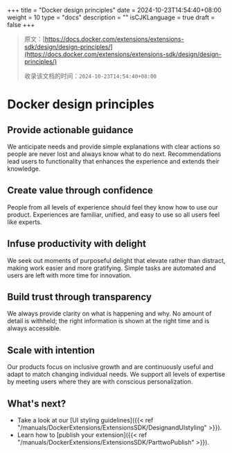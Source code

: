 +++
title = "Docker design principles"
date = 2024-10-23T14:54:40+08:00
weight = 10
type = "docs"
description = ""
isCJKLanguage = true
draft = false
+++

> 原文：[https://docs.docker.com/extensions/extensions-sdk/design/design-principles/](https://docs.docker.com/extensions/extensions-sdk/design/design-principles/)
>
> 收录该文档的时间：`2024-10-23T14:54:40+08:00`

# Docker design principles

## Provide actionable guidance

We anticipate needs and provide simple explanations with clear actions so people are never lost and always know what to do next. Recommendations lead users to functionality that enhances the experience and extends their knowledge.

## Create value through confidence

People from all levels of experience should feel they know how to use our product. Experiences are familiar, unified, and easy to use so all users feel like experts.

## Infuse productivity with delight

We seek out moments of purposeful delight that elevate rather than distract, making work easier and more gratifying. Simple tasks are automated and users are left with more time for innovation.

## Build trust through transparency

We always provide clarity on what is happening and why. No amount of detail is withheld; the right information is shown at the right time and is always accessible.

## Scale with intention

Our products focus on inclusive growth and are continuously useful and adapt to match changing individual needs. We support all levels of expertise by meeting users where they are with conscious personalization.

## What's next?

- Take a look at our [UI styling guidelines]({{< ref "/manuals/DockerExtensions/ExtensionsSDK/DesignandUIstyling" >}}).
- Learn how to [publish your extension]({{< ref "/manuals/DockerExtensions/ExtensionsSDK/ParttwoPublish" >}}).
